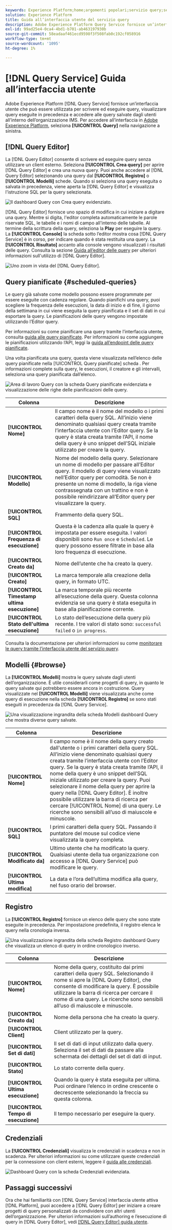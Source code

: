 ```yaml
---
keywords: Experience Platform;home;argomenti popolari;servizio query;servizio query;editor query;editor query;editor query;editor query;editor query;editor query;
solution: Experience Platform
title: Guida all’interfaccia utente del servizio query
description: Adobe Experience Platform Query Service fornisce un’interfaccia utente che può essere utilizzata per scrivere ed eseguire query, visualizzare query eseguite in precedenza e accedere alle query salvate dagli utenti all’interno dell’organizzazione IMS.
exl-id: 99ad25e4-0ca4-4bd1-b701-ab463197930b
source-git-commit: 58eadaaf461ecd9598f3f508fab0c192cf058916
workflow-type: tm+mt
source-wordcount: '1095'
ht-degree: 1%

---
```


# [!DNL Query Service] Guida all’interfaccia utente

Adobe Experience Platform [!DNL Query Service] fornisce un’interfaccia utente che può essere utilizzata per scrivere ed eseguire query, visualizzare query eseguite in precedenza e accedere alle query salvate dagli utenti all’interno dell’organizzazione IMS. Per accedere all’interfaccia in [Adobe Experience Platform](https://platform.adobe.com), seleziona **[!UICONTROL Query]** nella navigazione a sinistra.

## [!DNL Query Editor]

La [!DNL Query Editor] consente di scrivere ed eseguire query senza utilizzare un client esterno. Seleziona **[!UICONTROL Crea query]** per aprire [!DNL Query Editor] e crea una nuova query. Puoi anche accedere al [!DNL Query Editor] selezionando una query dal **[!UICONTROL Registro]** o **[!UICONTROL Modelli]** schede. Quando si seleziona una query eseguita o salvata in precedenza, viene aperta la [!DNL Query Editor] e visualizza l&#39;istruzione SQL per la query selezionata.

![Il dashboard Query con Crea query evidenziato.](../images/ui/overview/overview.png)

[!DNL Query Editor] fornisce uno spazio di modifica in cui iniziare a digitare una query. Mentre si digita, l&#39;editor completa automaticamente le parole riservate SQL, le tabelle e i nomi di campo all&#39;interno delle tabelle. Al termine della scrittura della query, seleziona la **Play** per eseguire la query. La **[!UICONTROL Console]** la scheda sotto l’editor mostra cosa [!DNL Query Service] è in corso, per indicare quando è stata restituita una query. La **[!UICONTROL Risultato]** accanto alla console vengono visualizzati i risultati delle query. Consulta la sezione [Guida all’editor delle query](./user-guide.md) per ulteriori informazioni sull&#39;utilizzo di [!DNL Query Editor].

![Uno zoom in vista del [!DNL Query Editor].](../images/ui/overview/query-editor.png)

## Query pianificate {#scheduled-queries}

Le query già salvate come modello possono essere programmate per essere eseguite con cadenza regolare. Quando pianifichi una query, puoi scegliere la frequenza delle esecuzioni, la data di inizio e di fine, il giorno della settimana in cui viene eseguita la query pianificata e il set di dati in cui esportare la query. Le pianificazioni delle query vengono impostate utilizzando l’Editor query.

Per informazioni su come pianificare una query tramite l’interfaccia utente, consulta [guida alle query pianificate](./user-guide.md#scheduled-queries). Per informazioni su come aggiungere le pianificazioni utilizzando l’API, leggi la [guida all’endpoint delle query pianificate](../api/scheduled-queries.md).

Una volta pianificata una query, questa viene visualizzata nell’elenco delle query pianificate nella [!UICONTROL Query pianificate] scheda . Per informazioni complete sulla query, le esecuzioni, il creatore e gli intervalli, seleziona una query pianificata dall’elenco.

![Area di lavoro Query con la scheda Query pianificate evidenziata e visualizzazione delle righe delle pianificazioni delle query.](../images/ui/overview/scheduled-queries.png)

| Colonna | Descrizione |
| --- | --- |
| **[!UICONTROL Nome]** | Il campo nome è il nome del modello o i primi caratteri della query SQL. All’inizio viene denominato qualsiasi query creata tramite l’interfaccia utente con l’Editor query. Se la query è stata creata tramite l’API, il nome della query è uno snippet dell’SQL iniziale utilizzato per creare la query. |
| **[!UICONTROL Modello]** | Nome del modello della query. Selezionare un nome di modello per passare all’Editor query. Il modello di query viene visualizzato nell’Editor query per comodità. Se non è presente un nome di modello, la riga viene contrassegnata con un trattino e non è possibile reindirizzare all’Editor query per visualizzare la query. |
| **[!UICONTROL SQL]** | Frammento della query SQL. |
| **[!UICONTROL Frequenza di esecuzione]** | Questa è la cadenza alla quale la query è impostata per essere eseguita. I valori disponibili sono `Run once` e `Scheduled`. Le query possono essere filtrate in base alla loro frequenza di esecuzione. |
| **[!UICONTROL Creato da]** | Nome dell’utente che ha creato la query. |
| **[!UICONTROL Creato]** | La marca temporale alla creazione della query, in formato UTC. |
| **[!UICONTROL Timestamp ultima esecuzione]** | La marca temporale più recente all’esecuzione della query. Questa colonna evidenzia se una query è stata eseguita in base alla pianificazione corrente. |
| **[!UICONTROL Stato dell&#39;ultima esecuzione]** | Lo stato dell’esecuzione della query più recente. I tre valori di stato sono: `successful` `failed` o `in progress`. |

Consulta la documentazione per ulteriori informazioni su come [monitorare le query tramite l’interfaccia utente del servizio query](../monitor-queries.md).

## Modelli {#browse}

La **[!UICONTROL Modelli]** mostra le query salvate dagli utenti dell’organizzazione. È utile considerarli come progetti di query, in quanto le query salvate qui potrebbero essere ancora in costruzione. Query visualizzate nel **[!UICONTROL Modelli]** viene visualizzata anche come query di esecuzione nella scheda **[!UICONTROL Registro]** se sono stati eseguiti in precedenza da [!DNL Query Service].

![Una visualizzazione ingrandita della scheda Modelli dashboard Query che mostra diverse query salvate.](../images/ui/overview/templates.png)

| Colonna | Descrizione |
| --- | --- |
| **[!UICONTROL Nome]** | Il campo nome è il nome della query creato dall&#39;utente o i primi caratteri della query SQL. All’inizio viene denominato qualsiasi query creata tramite l’interfaccia utente con l’Editor query. Se la query è stata creata tramite l’API, il nome della query è uno snippet dell’SQL iniziale utilizzato per creare la query. Puoi selezionare il nome della query per aprire la query nella [!DNL Query Editor]. È inoltre possibile utilizzare la barra di ricerca per cercare [!UICONTROL Nome] di una query. Le ricerche sono sensibili all’uso di maiuscole e minuscole. |
| **[!UICONTROL SQL]** | I primi caratteri della query SQL. Passando il puntatore del mouse sul codice viene visualizzata la query completa. |
| **[!UICONTROL Modificato da]** | Ultimo utente che ha modificato la query. Qualsiasi utente della tua organizzazione con accesso a [!DNL Query Service] può modificare le query. |
| **[!UICONTROL Ultima modifica]** | La data e l’ora dell’ultima modifica alla query, nel fuso orario del browser. |

## Registro

La **[!UICONTROL Registro]** fornisce un elenco delle query che sono state eseguite in precedenza. Per impostazione predefinita, il registro elenca le query nella cronologia inversa.

![Una visualizzazione ingrandita della scheda Registro dashboard Query che visualizza un elenco di query in ordine cronologico inverso.](../images/ui/overview/log.png)

| Colonna | Descrizione |
| --- | --- |
| **[!UICONTROL Nome]** | Nome della query, costituito dai primi caratteri della query SQL. Selezionando il nome si apre la [!DNL Query Editor], che consente di modificare la query. È possibile utilizzare la barra di ricerca per cercare il nome di una query. Le ricerche sono sensibili all’uso di maiuscole e minuscole. |
| **[!UICONTROL Creato da]** | Nome della persona che ha creato la query. |
| **[!UICONTROL Client]** | Client utilizzato per la query. |
| **[!UICONTROL Set di dati]** | Il set di dati di input utilizzato dalla query. Seleziona il set di dati da passare alla schermata dei dettagli del set di dati di input. |
| **[!UICONTROL Stato]** | Lo stato corrente della query. |
| **[!UICONTROL Ultima esecuzione]** | Quando la query è stata eseguita per ultima. Puoi ordinare l’elenco in ordine crescente o decrescente selezionando la freccia su questa colonna. |
| **[!UICONTROL Tempo di esecuzione]** | Il tempo necessario per eseguire la query. |

## Credenziali 

La **[!UICONTROL Credenziali]** visualizza le credenziali in scadenza e non in scadenza. Per ulteriori informazioni su come utilizzare queste credenziali per la connessione con client esterni, leggere il [guida alle credenziali](../clients/overview.md).

![Dashboard Query con la scheda Credenziali evidenziata.](../images/ui/overview/credentials.png)

## Passaggi successivi

Ora che hai familiarità con [!DNL Query Service] interfaccia utente attiva [!DNL Platform], puoi accedere a [!DNL Query Editor] per iniziare a creare progetti di query personalizzati da condividere con altri utenti dell’organizzazione. Per ulteriori informazioni sull’authoring e l’esecuzione di query in [!DNL Query Editor], vedi [[!DNL Query Editor] guida utente](./user-guide.md).